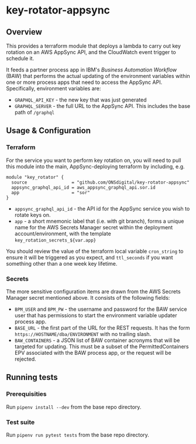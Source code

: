 # key-rotator-appsync

## Overview

This provides a terraform module that deploys a lambda to carry out key rotation on an AWS AppSync API, and the CloudWatch event trigger to schedule it.

It feeds a partner process app in IBM's *Business Automation Workflow* (BAW) that performs the actual updating of the environment variables within one or more process apps that need to access the AppSync API. Specifically, environment variables are:

* `GRAPHQL_API_KEY` - the new key that was just generated
* `GRAPHQL_SERVER` - the full URL to the AppSync API. This includes the base path of `/graphql`

## Usage & Configuration

### Terraform

For the service you want to perform key rotation on, you will need to pull this module into the main, AppSync-deploying terraform by including, e.g.

```hcl
module "key_rotator" {
  source                 = "github.com/ONSdigital/key-rotator-appsync"
  appsync_graphql_api_id = aws_appsync_graphql_api.sor.id
  app                    = "sor"
}
```

* `appsync_graphql_api_id` - the API id for the AppSync service you wish to rotate keys on.
* `app` - a short mnemonic label that (i.e. with git branch), forms a unique name for the AWS Secrets Manager secret within the deployment account/environment, with the template `key_rotation_secrets_${var.app}`

You should review the value of the terraform local variable `cron_string` to ensure it will be triggered as you expect, and `ttl_seconds` if you want something other than a one week key lifetime.

### Secrets

The more sensitive configuration items are drawn from the AWS Secrets Manager secret mentioned above. It consists of the following fields:

* `BPM_USER` and `BPM_PW` - the username and password for the BAW service user that has permissions to start the environment variable updater process app.
* `BASE_URL` - the first part of the URL for the REST requests. It has the form `https://HOSTNAME/dba/ENVIRONMENT` with no trailing slash.
* `BAW_CONTAINERS` - a JSON list of BAW container acronyms that will be targeted for updating. This must be a subset of the PermittedContainers EPV associated with the BAW process app, or the request will be rejected.

## Running tests

### Prerequisities

Run `pipenv install --dev` from the base repo directory.

### Test suite

Run `pipenv run pytest tests` from the base repo directory.
